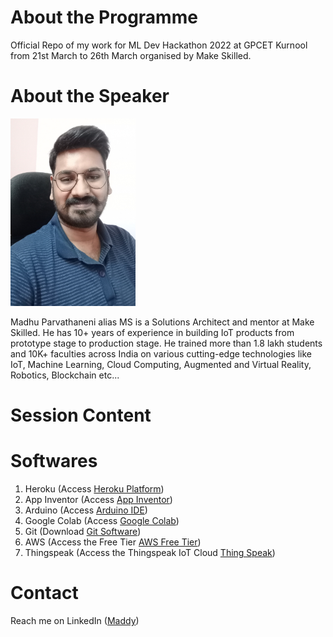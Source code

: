# About the Programme

Official Repo of my work for ML Dev Hackathon 2022 at GPCET Kurnool from 21st March to 26th March organised by Make Skilled. 

# About the Speaker

<img src="https://raw.githubusercontent.com/madblocksgit/ETAI-2021---VSSUT-11th-aug-iot-session/main/maddy.jpg" height="300" width="200" />

Madhu Parvathaneni alias MS is a Solutions Architect and mentor at Make Skilled. He has 10+ years of experience in building IoT products from prototype stage to production stage. He trained more than 1.8 lakh students and 10K+ faculties across India on various cutting-edge technologies like IoT, Machine Learning, Cloud Computing, Augmented and Virtual Reality, Robotics, Blockchain etc...



# Session Content


# Softwares

1. Heroku (Access <a href="https://heroku.com">Heroku Platform</a>)
2. App Inventor (Access <a href="http://ai2.appinventor.mit.edu/">App Inventor</a>)
3. Arduino (Access <a href="https://create.arduino.cc">Arduino IDE</a>)
4. Google Colab (Access <a href="https://colab.research.google.com">Google Colab</a>)
5. Git (Download <a href="https://git-scm.com">Git Software</a>)
6. AWS (Access the Free Tier <a href="https://aws.amazon.com/free">AWS Free Tier</a>)
7. Thingspeak (Access the Thingspeak IoT Cloud <a href="https://thingspeak.com">Thing Speak</a>)


# Contact
Reach me on LinkedIn (<a href="https://www.linkedin.com/in/madhupiot/">Maddy</a>)
